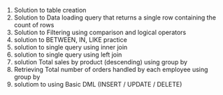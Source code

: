 1.  Solution to table creation
2.  Solution to Data loading query that returns a single row containing the count of rows
3.  Solution to Filtering using comparison and logical operators
4.  solution to BETWEEN, IN, LIKE practice
5.  solution to single query using inner join
6.  solution to single query using left join
7.  solution Total sales by product (descending) using group by
8.  Retrieving Total number of orders handled by each employee using group by
9.  solutiom to using Basic DML (INSERT / UPDATE / DELETE)

   
